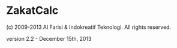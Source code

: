 ZakatCalc
=========
(c) 2009-2013 Al Farisi & Indokreatif Teknologi.
All rights reserved.

version 2.2 - December 15th, 2013